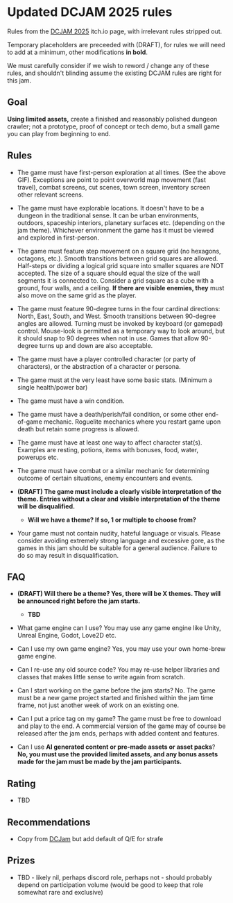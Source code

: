 # Updated DCJAM 2025 rules

Rules from the [DCJAM 2025](https://itch.io/jam/dcjam2025) itch.io page, with irrelevant rules stripped out.

Temporary placeholders are preceeded with (DRAFT), for rules we will need to add at a minimum, other modifications **in bold**.

We must carefully consider if we wish to reword / change any of these rules, and shouldn't blinding assume the existing DCJAM rules are right for this jam.

## Goal
**Using limited assets,** create a finished and reasonably polished dungeon crawler; not a prototype, proof of concept or tech demo, but a small game you can play from beginning to end.

## Rules

- The game must have first-person exploration at all times. (See the above GIF). Exceptions are point to point overworld map movement (fast travel), combat screens, cut scenes, town screen, inventory screen other relevant screens.
- The game must have explorable locations. It doesn't have to be a dungeon in the traditional sense. It can be urban environments, outdoors, spaceship interiors, planetary surfaces etc. (depending on the jam theme). Whichever environment the game has it must be viewed and explored in first-person. 
- The game must feature step movement on a square grid (no hexagons, octagons, etc.). Smooth transitions between grid squares are allowed. Half-steps or dividing a logical grid square into smaller squares are NOT accepted. The size of a square should equal the size of the wall segments it is connected to. Consider a grid square as a cube with a ground, four walls, and a ceiling. **If there are visible enemies, they** must also move on the same grid as the player.
- The game must feature 90-degree turns in the four cardinal directions: North, East, South, and West. Smooth transitions between 90-degree angles are allowed. Turning must be invoked by keyboard (or gamepad) control. Mouse-look is permitted as a temporary way to look around, but it should snap to 90 degrees when not in use. Games that allow 90-degree turns up and down are also acceptable.
- The game must have a player controlled character (or party of characters), or the abstraction of a character or persona.
- The game must at the very least have some basic stats. (Minimum a single health/power bar)
- The game must have a win condition.
- The game must have a death/perish/fail condition, or some other end-of-game mechanic. Roguelite mechanics where you restart game upon death but retain some progress is allowed.
- The game must have at least one way to affect character stat(s). Examples are resting, potions, items with bonuses, food, water, powerups etc.
- The game must have combat or a similar mechanic for determining outcome of certain situations, enemy encounters and events.

- **(DRAFT) The game must include a clearly visible interpretation of the theme. Entries without a clear and visible interpretation of the theme will be disqualified.**
    - **Will we have a theme? If so, 1 or multiple to choose from?**

- Your game must not contain nudity, hateful language or visuals. Please consider avoiding extremely strong language and excessive gore, as the games in this jam should be suitable for a general audience. Failure to do so may result in disqualification.


## FAQ

- **(DRAFT) Will there be a theme? Yes, there will be X themes. They will be announced right before the jam starts.**
    - **TBD**

- What game engine can I use? You may use any game engine like Unity, Unreal Engine, Godot, Love2D etc.
- Can I use my own game engine? Yes, you may use your own home-brew game engine.
- Can I re-use any old source code? You may re-use helper libraries and classes that makes little sense to write again from scratch.
- Can I start working on the game before the jam starts? No. The game must be a new game project started and finished within the jam time frame, not just another week of work on an existing one.
- Can I put a price tag on my game? The game must be free to download and play to the end. A commercial version of the game may of course be released after the jam ends, perhaps with added content and features.
- Can I use **AI generated content or pre-made assets or asset packs**? **No, you must use the provided limited assets, and any bonus assets made for the jam must be made by the jam participants.**


## Rating

- TBD

## Recommendations

- Copy from [DCJam](<https://itch.io/jam/dcjam2025>) but add default of Q/E for strafe

## Prizes

- TBD - likely nil, perhaps discord role, perhaps not - should probably depend on participation volume (would be good to keep that role somewhat rare and exclusive)
